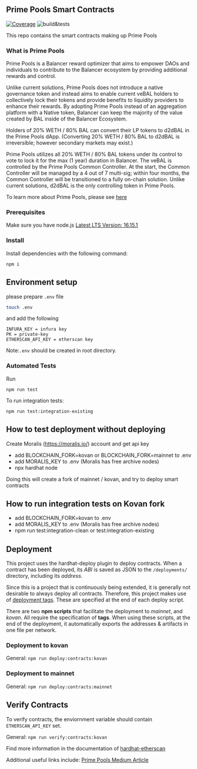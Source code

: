 ## Prime Pools Smart Contracts
[![Coverage](https://codecov.io/gh/PrimeDAO/pools-contracts/branch/main/graph/badge.svg?token=J7BVR28SM2)](https://codecov.io/gh/PrimeDAO/pools-contracts)
![build&tests](https://github.com/PrimeDAO/pools-contracts/actions/workflows/ci-config.yml/badge.svg)

This repo contains the smart contracts making up Prime Pools

### What is Prime Pools
Prime Pools is a Balancer reward optimizer that aims to empower DAOs and individuals to contribute to the Balancer ecosystem by providing additional rewards and control.

Unlike current solutions, Prime Pools does not introduce a native governance token and instead aims to enable current veBAL holders to collectively lock their tokens and provide benefits to liquidity providers to enhance their rewards. By adopting Prime Pools instead of an aggregation platform with a Native token, Balancer can keep the majority of the value created by BAL inside of the Balancer Ecosystem.

Holders of 20% WETH / 80% BAL can convert their LP tokens to d2dBAL in the Prime Pools dApp. (Converting 20% WETH / 80% BAL to d2dBAL is irreversible; however secondary markets may exist.)

Prime Pools utilizes all 20% WETH / 80% BAL tokens under its control to vote to lock it for the max (1 year) duration in Balancer. The veBAL is controlled by the Prime Pools Common Controller. At the start, the Common Controller will be managed by a 4 out of 7 multi-sig; within four months, the Common Controller will be transitioned to a fully on-chain solution. Unlike current solutions, d2dBAL is the only controlling token in Prime Pools.

To learn more about Prime Pools, please see [here](https://medium.com/primedao/prime-pools-a-cooperative-dao-liquidity-management-solution-2948bdb7a118)

### Prerequisites
Make sure you have node.js [Latest LTS Version: 16.15.1](https://nodejs.org/en/)

### Install
Install dependencies with the following command:
```
npm i
```
## Environment setup
please prepare `.env` file

```bash
touch .env
```

and add the following

```
INFURA_KEY = infura key
PK = private-key
ETHERSCAN_API_KEY = etherscan key
```

Note:`.env` should be created in root directory.

### Automated Tests
Run
```
npm run test
```
To run integration tests:
```
npm run test:integration-existing
```

## How to test deployment without deploying

Create Moralis (https://moralis.io/) account and get api key

- add BLOCKCHAIN_FORK=kovan or BLOCKCHAIN_FORK=mainnet to .env
- add MORALIS_KEY to .env (Moralis has free archive nodes)
- npx hardhat node

Doing this will create a fork of mainnet / kovan, and try to deploy smart contracts

## How to run integration tests on Kovan fork

- add BLOCKCHAIN_FORK=kovan to .env
- add MORALIS_KEY to .env (Moralis has free archive nodes)
- npm run test:integration-clean or test:integration-existing

## Deployment
This project uses the hardhat-deploy plugin to deploy contracts. When a contract has been deployed, its _ABI_ is saved as JSON to the `/deployments/` directory, including its _address_.

Since this is a project that is continuously being extended, it is generally not desirable to always deploy all contracts. Therefore, this project makes use of [deployment tags](https://www.npmjs.com/package/hardhat-deploy#deploy-scripts-tags-and-dependencies). These are specified at the end of each deploy script.

There are two **npm scripts** that facilitate the deployment to _mainnet_, and _kovan_. All require the specification of **tags**. When using these scripts, at the end of the deployment, it automatically exports the addresses & artifacts in one file per network.

### Deployment to kovan

General:
`npm run deploy:contracts:kovan`

### Deployment to mainnet

General:
`npm run deploy:contracts:mainnet`

## Verify Contracts

To verify contracts, the enviornment variable should contain `ETHERSCAN_API_KEY` set.

General:
`npm run verify:contracts:kovan`

Find more information in the documentation of [hardhat-etherscan](https://hardhat.org/plugins/nomiclabs-hardhat-etherscan.html)

Additional useful links include: [Prime Pools Medium Article](https://medium.com/primedao/prime-pools-a-cooperative-dao-liquidity-management-solution-2948bdb7a118)

